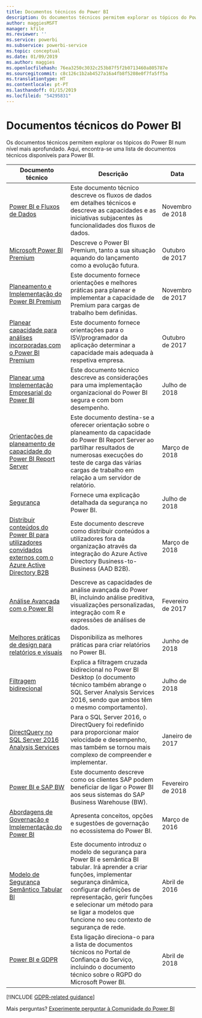 ```yaml
---
title: Documentos técnicos do Power BI
description: Os documentos técnicos permitem explorar os tópicos do Power BI num nível mais aprofundado.
author: maggiesMSFT
manager: kfile
ms.reviewer: ''
ms.service: powerbi
ms.subservice: powerbi-service
ms.topic: conceptual
ms.date: 01/09/2019
ms.author: maggies
ms.openlocfilehash: 76ea3250c3032c253b87f5f2b0713460a805787e
ms.sourcegitcommit: c8c126c1b2ab4527a16a4fb8f5208e0f7fa5ff5a
ms.translationtype: HT
ms.contentlocale: pt-PT
ms.lasthandoff: 01/15/2019
ms.locfileid: "54295831"
---
```

# <a name="whitepapers-for-power-bi"></a>Documentos técnicos do Power BI

Os documentos técnicos permitem explorar os tópicos do Power BI num nível mais aprofundado. Aqui, encontra-se uma lista de documentos técnicos disponíveis para Power BI.

| Documento técnico | Descrição | Data |
| --- | --- | --- |
| [Power BI e Fluxos de Dados](https://go.microsoft.com/fwlink/?linkid=2034388&clcid=0x409)| Este documento técnico descreve os fluxos de dados em detalhes técnicos e descreve as capacidades e as iniciativas subjacentes às funcionalidades dos fluxos de dados. | Novembro de 2018 |
| [Microsoft Power BI Premium](https://aka.ms/pbipremiumwhitepaper) |Descreve o Power BI Premium, tanto a sua situação aquando do lançamento como a evolução futura. | Outubro de 2017 |
| [Planeamento e Implementação do Power BI Premium](https://aka.ms/Premium-Capacity-Planning-Deployment)| Este documento fornece orientações e melhores práticas para planear e implementar a capacidade de Premium para cargas de trabalho bem definidas.| Novembro de 2017 |
| [Planear capacidade para análises incorporadas com o Power BI Premium](https://aka.ms/pbiewhitepaper) |Este documento fornece orientações para o ISV/programador da aplicação determinar a capacidade mais adequada à respetiva empresa. | Outubro de 2017 |
| [Planear uma Implementação Empresarial do Power BI](https://go.microsoft.com/fwlink/?linkid=2057861) |Este documento técnico descreve as considerações para uma implementação organizacional do Power BI segura e com bom desempenho. | Julho de 2018 |
| [Orientações de planeamento de capacidade do Power BI Report Server](report-server/capacity-planning.md) |Este documento destina-se a oferecer orientação sobre o planeamento da capacidade do Power BI Report Server ao partilhar resultados de numerosas execuções do teste de carga das várias cargas de trabalho em relação a um servidor de relatório. | Março de 2018 |
| [Segurança](service-admin-power-bi-security.md) |Fornece uma explicação detalhada da segurança no Power BI. | Julho de 2018 |
| [Distribuir conteúdos do Power BI para utilizadores convidados externos com o Azure Active Directory B2B](https://aka.ms/powerbi-b2b-whitepaper)|Este documento descreve como distribuir conteúdos a utilizadores fora da organização através da integração do Azure Active Directory Business-to-Business (AAD B2B).| Março de 2018 |
| [Análise Avançada com o Power BI](https://info.microsoft.com/advanced-analytics-with-power-bi.html?Is=Website) |Descreve as capacidades de análise avançada do Power BI, incluindo análise preditiva, visualizações personalizadas, integração com R e expressões de análises de dados. | Fevereiro de 2017 |
| [Melhores práticas de design para relatórios e visuais](visuals/power-bi-visualization-best-practices.md) |Disponibiliza as melhores práticas para criar relatórios no Power BI. | Junho de 2018 |
| [Filtragem bidirecional](desktop-bidirectional-filtering.md) |Explica a filtragem cruzada bidirecional no Power BI Desktop (o documento técnico também abrange o SQL Server Analysis Services 2016, sendo que ambos têm o mesmo comportamento). | Julho de 2018 |
| [DirectQuery no SQL Server 2016 Analysis Services](https://blogs.msdn.microsoft.com/analysisservices/2017/04/06/directquery-in-sql-server-2016-analysis-services-whitepaper/) |Para o SQL Server 2016, o DirectQuery foi redefinido para proporcionar maior velocidade e desempenho, mas também se tornou mais complexo de compreender e implementar. | Janeiro de 2017 |
| [Power BI e SAP BW](https://aka.ms/powerbiandsapbw)| Este documento descreve como os clientes SAP podem beneficiar de ligar o Power BI aos seus sistemas do SAP Business Warehouse (BW).| Fevereiro de 2018 |
| [Abordagens de Governação e Implementação do Power BI](http://go.microsoft.com/fwlink/?LinkId=785915&clcid=0x409) | Apresenta conceitos, opções e sugestões de governação no ecossistema do Power BI. | Março de 2016 |
| [Modelo de Segurança Semântico Tabular BI](http://download.microsoft.com/download/D/2/0/D20E1C5F-72EA-4505-9F26-FEF9550EFD44/Securing%20the%20Tabular%20BI%20Semantic%20Model.docx) |Este documento introduz o modelo de segurança para Power BI e semântica BI tabular. Irá aprender a criar funções, implementar segurança dinâmica, configurar definições de representação, gerir funções e selecionar um método para se ligar a modelos que funcione no seu contexto de segurança de rede. | Abril de 2016 |
| [Power BI e GDPR](https://aka.ms/power-bi-gdpr-whitepaper)| Esta ligação direciona-o para a lista de documentos técnicos no Portal de Confiança do Serviço, incluindo o documento técnico sobre o RGPD do Microsoft Power BI. | Abril de 2018 |

[!INCLUDE [GDPR-related guidance](includes/gdpr-hybrid-note.md)]

Mais perguntas? [Experimente perguntar à Comunidade do Power BI](http://community.powerbi.com/)
